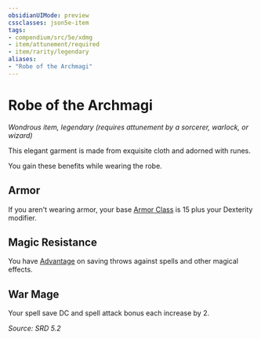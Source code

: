 ```yaml
---
obsidianUIMode: preview
cssclasses: json5e-item
tags:
- compendium/src/5e/xdmg
- item/attunement/required
- item/rarity/legendary
aliases: 
- "Robe of the Archmagi"
---
```

# Robe of the Archmagi
*Wondrous item, legendary (requires attunement by a sorcerer, warlock, or wizard)*  


This elegant garment is made from exquisite cloth and adorned with runes.

You gain these benefits while wearing the robe.

## Armor

If you aren't wearing armor, your base [Armor Class](armor-class-xphb.md) is 15 plus your Dexterity modifier.

## Magic Resistance

You have [Advantage](advantage-xphb.md) on saving throws against spells and other magical effects.

## War Mage

Your spell save DC and spell attack bonus each increase by 2.

*Source: SRD 5.2*